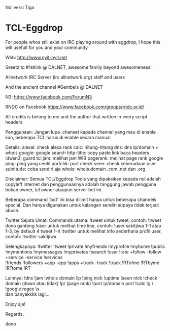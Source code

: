 Nol versi Tiga

TCL-Eggdrop
===========

For people whos still exist on IRC playing around with eggdrop, I hope this will usefull for you and your community

Web: http://www.nyit-nyit.net

Greetz to #1stlink @ DALNET, awesome family beyond awesomeness!

Allnetwork IRC Server (irc.allnetwork.org) staff and users

And the ancient channel #Gembels @ DALNET

N3: https://www.facebook.com/ForumN3

RNDC on Facebook https://www.facebook.com/groups/rndc.or.id/

All credits is belong to me and the author that written in every script headers

Penggunaan:
Jangan lupa .chanset kepada channel yang mau di enable kan, beberapa TCL harus di enable secara manual

Details:
alexal: check alexa rank
calc: hitung-hitung
dns: dns ip/domain + whois
google: google search
http-title: copy paste link baca headers
idwsn3: guard tcl
jam: melihat jam WIB
pagerank: melihat page rank google
ping: ping yang centil
portchk: port check
seen: check keberadaan user
subtitude: coba sendiri aja
whois: whois domain .com .net dan .org


Disclaimer:
Semua TCL/Eggdrop Tools yang dipakaikan kepada nol adalah copyleft Internet dan penggunaannya 
adalah tanggung jawab pengguna bukan owner, tcl owner ataupun server bot ini.

Beberapa command `bot' ini bisa dilimit hanya untuk beberapa channels special.
Dan hanya digunakan untuk kalangan sendiri supaya tidak terjadi abuse.

Twitter Sejuta Umat:
Commands utama:
!tweet untuk tweet, contoh: !tweet dono ganteng
!user untuk melihat time line, contoh: !user sakitjiwa 1-1 atau 1-3, by default 4 tweet 1-4
!twitter untuk melihat info sederhana profil user, contoh: !twitter sakitjiwa


Selengkapnya:
!twitter 
!tweet
!private 
!myfriends
!myprofile 
!myhome 
!public
!mymentions 
!mymessages 
!myprivates
!tsearch 
!user 
!rate 
+follow 
-follow 
+service 
-service 
!services  
!friends 
!followers 
+app 
-app 
!apps 
+track
-track 
!track 
!RTofme 
!RTbyme 
!RTtome 
!RT 

Lainnya:
!dns 
!jam
!whois domain
!ip
!ping nick
!uptime
!seen nick
!check domain (down atau tidak)
!pr (page rank)
!port ip/domain port
!calc
!g / !google
regex \s\
dan banyakkkk lagi...

Enjoy aja!

Regards,


dono

